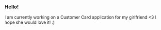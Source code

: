 ### Hello! 

I am currently working on a Customer Card application for my girlfriend <3
I hope she would love it! :)
